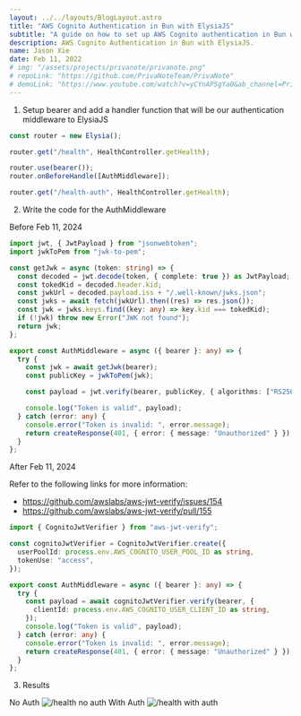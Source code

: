 ```yaml
---
layout: ../../layouts/BlogLayout.astro
title: "AWS Cognito Authentication in Bun with ElysiaJS"
subtitle: "A guide on how to set up AWS Cognito authentication in Bun with ElysiaJS"
description: AWS Cognito Authentication in Bun with ElysiaJS.
name: Jason Xie
date: Feb 11, 2022
# img: "/assets/projects/privanote/privanote.png"
# repoLink: "https://github.com/PrivaNoteTeam/PrivaNote"
# demoLink: "https://www.youtube.com/watch?v=yCYnAPSgYa0&ab_channel=PrivaNoteTeam"
---
```


1. Setup bearer and add a handler function that will be our authentication middleware to ElysiaJS

```ts
const router = new Elysia();

router.get("/health", HealthController.getHealth);

router.use(bearer());
router.onBeforeHandle([AuthMiddleware]);

router.get("/health-auth", HealthController.getHealth);
```

2. Write the code for the AuthMiddleware

Before Feb 11, 2024

```ts
import jwt, { JwtPayload } from "jsonwebtoken";
import jwkToPem from "jwk-to-pem";

const getJwk = async (token: string) => {
  const decoded = jwt.decode(token, { complete: true }) as JwtPayload;
  const tokedKid = decoded.header.kid;
  const jwkUrl = decoded.payload.iss + "/.well-known/jwks.json";
  const jwks = await fetch(jwkUrl).then((res) => res.json());
  const jwk = jwks.keys.find((key: any) => key.kid === tokedKid);
  if (!jwk) throw new Error("JWK not found");
  return jwk;
};

export const AuthMiddleware = async ({ bearer }: any) => {
  try {
    const jwk = await getJwk(bearer);
    const publicKey = jwkToPem(jwk);

    const payload = jwt.verify(bearer, publicKey, { algorithms: ["RS256"] });

    console.log("Token is valid", payload);
  } catch (error: any) {
    console.error("Token is invalid: ", error.message);
    return createResponse(401, { error: { message: "Unauthorized" } });
  }
};
```

After Feb 11, 2024

Refer to the following links for more information:

- https://github.com/awslabs/aws-jwt-verify/issues/154
- https://github.com/awslabs/aws-jwt-verify/pull/155

```ts
import { CognitoJwtVerifier } from "aws-jwt-verify";

const cognitoJwtVerifier = CognitoJwtVerifier.create({
  userPoolId: process.env.AWS_COGNITO_USER_POOL_ID as string,
  tokenUse: "access",
});

export const AuthMiddleware = async ({ bearer }: any) => {
  try {
    const payload = await cognitoJwtVerifier.verify(bearer, {
      clientId: process.env.AWS_COGNITO_USER_CLIENT_ID as string,
    });
    console.log("Token is valid", payload);
  } catch (error: any) {
    console.error("Token is invalid: ", error.message);
    return createResponse(401, { error: { message: "Unauthorized" } });
  }
};
```

3.  Results

No Auth
![/health no auth](/assets/blog/aws-cognito-authentication-in-bun-with-elysiajs/result_1.png)
With Auth
![/health with auth](/assets/blog/aws-cognito-authentication-in-bun-with-elysiajs/result_2.png)
